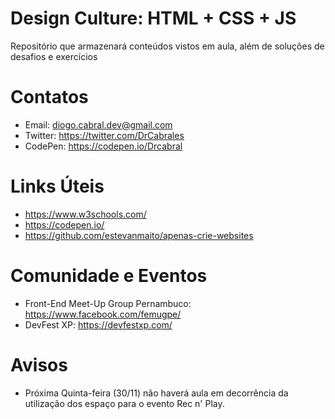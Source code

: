 # Design Culture: HTML + CSS + JS
Repositório que armazenará conteúdos vistos em aula, além de soluções de desafios e exercícios

# Contatos
* Email: diogo.cabral.dev@gmail.com
* Twitter: https://twitter.com/DrCabrales
* CodePen: https://codepen.io/Drcabral

# Links Úteis
* https://www.w3schools.com/
* https://codepen.io/
* https://github.com/estevanmaito/apenas-crie-websites 

# Comunidade e Eventos
* Front-End Meet-Up Group Pernambuco: https://www.facebook.com/femugpe/
* DevFest XP: https://devfestxp.com/

# Avisos
* Próxima Quinta-feira (30/11) não haverá aula em decorrência da utilização dos espaço para o evento Rec n' Play.
